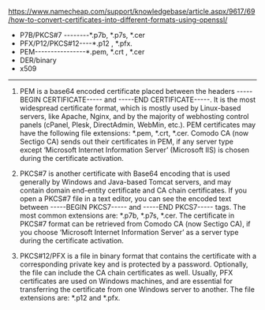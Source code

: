 https://www.namecheap.com/support/knowledgebase/article.aspx/9617/69/how-to-convert-certificates-into-different-formats-using-openssl/
- P7B/PKCS#7 --------*.p7b, *.p7s, *.cer
- PFX/P12/PKCS#12----*.p12 ,  *.pfx.
- PEM----------------*.pem, *.crt , *.cer
- DER/binary
- x509            
------------------------------------------------------------------------
1) PEM is a base64 encoded certificate placed between the headers -----BEGIN CERTIFICATE----- and -----END CERTIFICATE-----. It is the most widespread certificate format, which is mostly used by Linux-based servers, like Apache, Nginx, and by the majority of webhosting control panels (cPanel, Plesk, DirectAdmin, WebMin, etc.). PEM certificates may have the following file extensions: *.pem, *.crt, *.cer. Comodo CA (now Sectigo CA) sends out their certificates in PEM, if any server type except ‘Microsoft Internet Information Server’ (Microsoft IIS) is chosen during the certificate activation.


2) PKCS#7 is another certificate with Base64 encoding that is used generally by Windows and Java-based Tomcat servers, and may contain domain end-entity certificate and CA chain certificates. If you open a PKCS#7 file in a text editor, you can see the encoded text between -----BEGIN PKCS7----- and -----END PKCS7----- tags. The most common extensions are: *.p7b, *.p7s, *.cer. The certificate in PKCS#7 format can be retrieved from Comodo CA (now Sectigo CA), if you choose ‘Microsoft Internet Information Server’ as a server type during the certificate activation.

3) PKCS#12/PFX is a file in binary format that contains the certificate with a corresponding private key and is protected by a password. Optionally, the file can include the CA chain certificates as well. Usually, PFX certificates are used on Windows machines, and are essential for transferring the certificate from one Windows server to another. The file extensions are: *.p12 and *.pfx.



